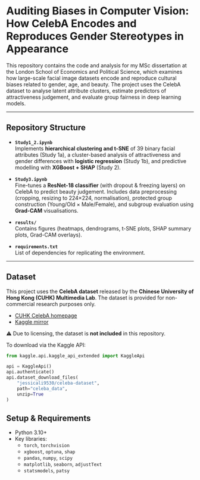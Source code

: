 # Auditing Biases in Computer Vision: How CelebA Encodes and Reproduces Gender Stereotypes in Appearance

This repository contains the code and analysis for my MSc dissertation at the London School of Economics and Political Science, which examines how large-scale facial image datasets encode and reproduce cultural biases related to gender, age, and beauty. The project uses the CelebA dataset to analyse latent attribute clusters, estimate predictors of attractiveness judgement, and evaluate group fairness in deep learning models.  

---

## Repository Structure  

- **`Study1_2.ipynb`**  
  Implements **hierarchical clustering and t-SNE** of 39 binary facial attributes (Study 1a), a cluster-based analysis of attractiveness and gender differences with **logistic regression** (Study 1b), and predictive modelling with **XGBoost + SHAP** (Study 2).  

- **`Study3.ipynb`**  
  Fine-tunes a **ResNet-18 classifier** (with dropout & freezing layers) on CelebA to predict beauty judgement. Includes data preprocessing (cropping, resizing to 224×224, normalisation), protected group construction (Young/Old × Male/Female), and subgroup evaluation using **Grad-CAM** visualisations.  

- **`results/`**  
  Contains figures (heatmaps, dendrograms, t-SNE plots, SHAP summary plots, Grad-CAM overlays).  

- **`requirements.txt`**  
  List of dependencies for replicating the environment.  

---
## Dataset  
This project uses the **CelebA dataset** released by the **Chinese University of Hong Kong (CUHK) Multimedia Lab**. The dataset is provided for non-commercial research purposes only.  

- [CUHK CelebA homepage](https://mmlab.ie.cuhk.edu.hk/projects/CelebA.html)  
- [Kaggle mirror](https://www.kaggle.com/datasets/jessicali9530/celeba-dataset)  

⚠️ Due to licensing, the dataset is **not included** in this repository.  

To download via the Kaggle API:  
```python
from kaggle.api.kaggle_api_extended import KaggleApi

api = KaggleApi()
api.authenticate()
api.dataset_download_files(
    "jessicali9530/celeba-dataset", 
    path="celeba_data", 
    unzip=True
)
```

## Setup & Requirements  

- Python 3.10+  
- Key libraries:  
  - `torch`, `torchvision`  
  - `xgboost`, `optuna`, `shap`  
  - `pandas`, `numpy`, `scipy`  
  - `matplotlib`, `seaborn`, `adjustText`  
  - `statsmodels`, `patsy`  
